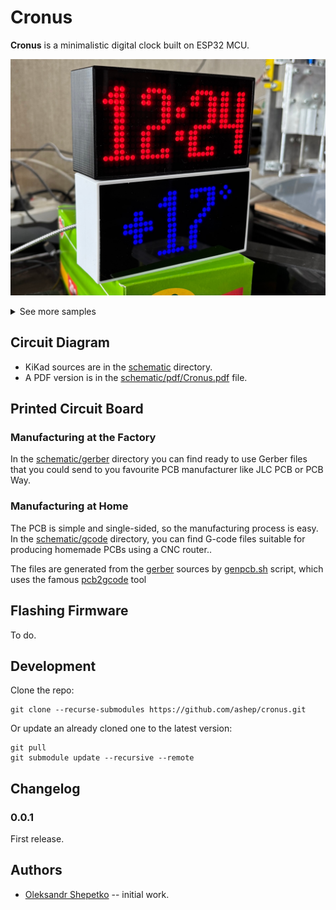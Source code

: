# Cronus

**Cronus** is a minimalistic digital clock built on ESP32 MCU.

![showcase-01](img/showcase/01.jpg)

<details>
<summary>See more samples</summary>

![showcase-02](img/showcase/02.jpg)
![showcase-03](img/showcase/03.jpg)
![showcase-04](img/showcase/04.jpg)
![showcase-05](img/showcase/05.jpg)
</details>

## Circuit Diagram

- KiKad sources are in the [schematic](schematic) directory.
- A PDF version is in the [schematic/pdf/Cronus.pdf](schematic/pdf/Cronus.pdf) file.

## Printed Circuit Board

### Manufacturing at the Factory

In the [schematic/gerber](schematic/gerber) directory you can find ready to use Gerber files that you could send to you
favourite PCB manufacturer like JLC PCB or PCB Way.

### Manufacturing at Home

The PCB is simple and single-sided, so the manufacturing process is easy. In the [schematic/gcode](schematic/gcode)
directory, you can find G-code files suitable for producing homemade PCBs using a CNC router..

The files are generated from the [gerber](schematic/gerber) sources by [genpcb.sh](schematic/genpcb.sh) script, which
uses the famous [pcb2gcode](https://github.com/pcb2gcode/pcb2gcode) tool

## Flashing Firmware

To do.

## Development

Clone the repo:

```shell
git clone --recurse-submodules https://github.com/ashep/cronus.git
```

Or update an already cloned one to the latest version:

```shell
git pull
git submodule update --recursive --remote
```

## Changelog

### 0.0.1

First release.

## Authors

- [Oleksandr Shepetko](https://shepetko.com) -- initial work.

